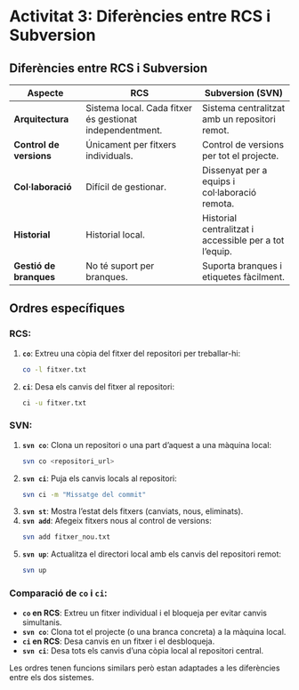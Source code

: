 
# Activitat 3: Diferències entre RCS i Subversion

## Diferències entre RCS i Subversion

| Aspecte                  | RCS                             | Subversion (SVN)                     |
|--------------------------|---------------------------------|---------------------------------------|
| **Arquitectura**         | Sistema local. Cada fitxer és gestionat independentment. | Sistema centralitzat amb un repositori remot. |
| **Control de versions**  | Únicament per fitxers individuals. | Control de versions per tot el projecte. |
| **Col·laboració**        | Difícil de gestionar.           | Dissenyat per a equips i col·laboració remota. |
| **Historial**            | Historial local.                | Historial centralitzat i accessible per a tot l’equip. |
| **Gestió de branques**   | No té suport per branques.       | Suporta branques i etiquetes fàcilment. |

## Ordres específiques

### RCS:
1. **`co`**: Extreu una còpia del fitxer del repositori per treballar-hi:
   ```bash
   co -l fitxer.txt
   ```
2. **`ci`**: Desa els canvis del fitxer al repositori:
   ```bash
   ci -u fitxer.txt
   ```

### SVN:
1. **`svn co`**: Clona un repositori o una part d’aquest a una màquina local:
   ```bash
   svn co <repositori_url>
   ```
2. **`svn ci`**: Puja els canvis locals al repositori:
   ```bash
   svn ci -m "Missatge del commit"
   ```
3. **`svn st`**: Mostra l’estat dels fitxers (canviats, nous, eliminats).
4. **`svn add`**: Afegeix fitxers nous al control de versions:
   ```bash
   svn add fitxer_nou.txt
   ```
5. **`svn up`**: Actualitza el directori local amb els canvis del repositori remot:
   ```bash
   svn up
   ```

### Comparació de `co` i `ci`:
- **`co` en RCS**: Extreu un fitxer individual i el bloqueja per evitar canvis simultanis.
- **`svn co`**: Clona tot el projecte (o una branca concreta) a la màquina local.
- **`ci` en RCS**: Desa canvis en un fitxer i el desbloqueja.
- **`svn ci`**: Desa tots els canvis d’una còpia local al repositori central.

Les ordres tenen funcions similars però estan adaptades a les diferències entre els dos sistemes.
